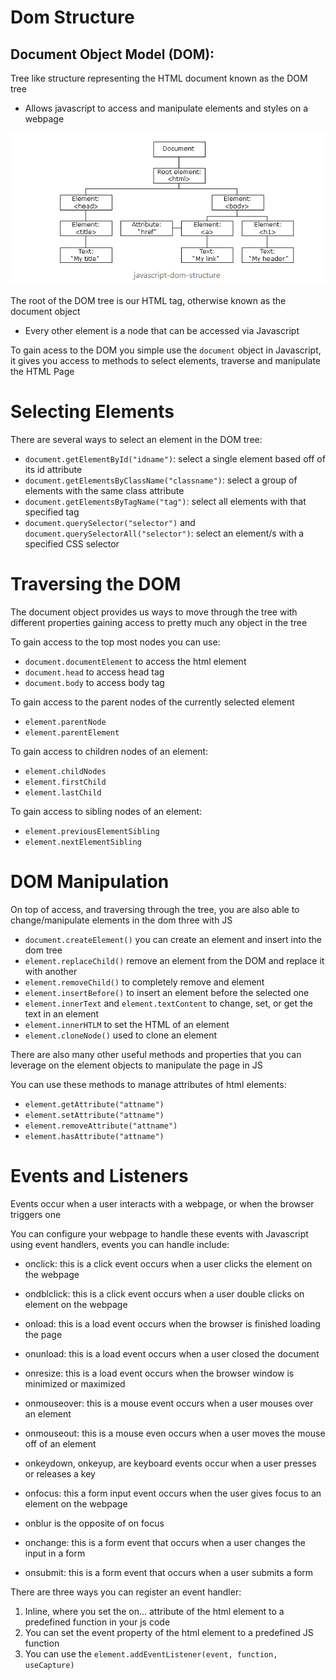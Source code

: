 # Dom Structure

## Document Object Model (DOM):
Tree like structure representing the HTML document known as the DOM tree
- Allows javascript to access and manipulate elements and styles on a webpage

![dom](dom_structure.png)

The root of the DOM tree is our HTML tag, otherwise known as the document object
- Every other element is a node that can be accessed via Javascript

To gain acess to the DOM you simple use the `document` object in Javascript, it gives you access to methods to select elements, traverse and manipulate the HTML Page

# Selecting Elements

There are several ways to select an element in the DOM tree:
- `document.getElementById("idname")`: select a single element based off of its id attribute
- `document.getElementsByClassName("classname")`: select a group of elements with the same class attribute
- `document.getElementsByTagName("tag")`: select all elements with that specified tag
- `document.querySelector("selector")` and `document.querySelectorAll("selector")`: select an element/s with a specified CSS selector

# Traversing the DOM

The document object provides us ways to move through the tree with different properties gaining access to pretty much any object in the tree

To gain access to the top most nodes you can use:
- `document.documentElement` to access the html element
- `document.head` to access head tag
- `document.body` to access body tag

To gain access to the parent nodes of the currently selected element
- `element.parentNode`
- `element.parentElement`

To gain access to children nodes of an element:
- `element.childNodes`
- `element.firstChild`
- `element.lastChild`

To gain access to sibling nodes of an element:
- `element.previousElementSibling`
- `element.nextElementSibling`

# DOM Manipulation

On top of access, and traversing through the tree, you are also able to change/manipulate elements in the dom three with JS

- `document.createElement()` you can create an element and insert into the dom tree
- `element.replaceChild()` remove an element from the DOM and replace it with another
- `element.removeChild()` to completely remove and element
- `element.insertBefore()` to insert an element before the selected one
- `element.innerText` and `element.textContent` to change, set, or get the text in an element
- `element.innerHTLM` to set the HTML of an element
- `element.cloneNode()` used to clone an element

There are also many other useful methods and properties that you can leverage on the element objects to manipulate the page in JS

You can use these methods to manage attributes of html elements:
- `element.getAttribute("attname")`
- `element.setAttribute("attname")`
- `element.removeAttribute("attname")`
- `element.hasAttribute("attname")`

# Events and Listeners

Events occur when a user interacts with a webpage, or when the browser triggers one

You can configure your webpage to handle these events with Javascript using event handlers, events you can handle include:

- onclick: this is a click event occurs when a user clicks the element on the webpage

- ondblclick: this is a click event occurs when a user double clicks on element on the webpage

- onload: this is a load event occurs when the browser is finished loading the page

- onunload: this is a load event occurs when a user closed the document

- onresize: this is a load event occurs when the browser window is minimized or maximized

- onmouseover: this is a mouse event occurs when a user mouses over an element

- onmouseout: this is a mouse even occurs when a user moves the mouse off of an element

- onkeydown, onkeyup, are keyboard events occur when a user presses or releases a key

- onfocus: this a form input event occurs when the user gives focus to an element on the webpage

- onblur is the opposite of on focus

- onchange: this is a form event that occurs when a user changes the input in a form

- onsubmit: this is a form event that occurs when a user submits a form

There are three ways you can register an event handler:

1. Inline, where you set the on... attribute of the html element to a predefined function in your js code
2. You can set the event property of the html element to a predefined JS function
3. You can use the `element.addEventListener(event, function, useCapture)`

